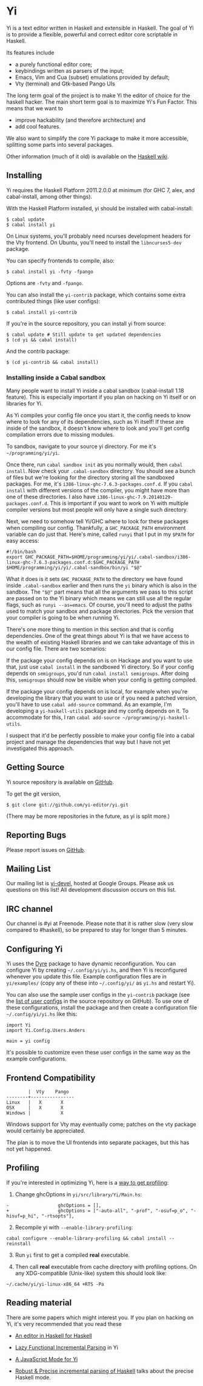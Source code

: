 # Yi

Yi is a text editor written in Haskell and extensible in Haskell. The goal of Yi is to provide a flexible, powerful and correct editor core scriptable in Haskell.

Its features include

* a purely functional editor core;
* keybindings written as parsers of the input;
* Emacs, Vim and Cua (subset) emulations provided by default;
* Vty (terminal) and Gtk-based Pango UIs

The long term goal of the project is to make Yi the editor of choice for the haskell hacker. The main short term goal is to maximize Yi's Fun Factor. This means that we want to

* improve hackability (and therefore architecture) and
* add cool features.

We also want to simplify the core Yi package to make it more accessible, splitting some parts into several packages.

Other information (much of it old) is available on the [Haskell wiki][haskellwiki].

## Installing

Yi requires the Haskell Platform 2011.2.0.0 at minimum (for GHC 7, alex, and cabal-install, among other things).

With the Haskell Platform installed, yi should be installed with cabal-install:

    $ cabal update
    $ cabal install yi

On Linux systems, you'll probably need ncurses development headers for the Vty frontend. On Ubuntu, you'll need to install the `libncurses5-dev` package.

You can specify frontends to compile, also:

    $ cabal install yi -fvty -fpango

Options are `-fvty` and `-fpango`.

You can also install the `yi-contrib` package, which contains some extra contributed things (like user configs):

    $ cabal install yi-contrib

If you're in the source repository, you can install yi from source:

    $ cabal update # Still update to get updated dependencies
    $ (cd yi && cabal install)

And the contrib package:

    $ (cd yi-contrib && cabal install)

### Installing inside a Cabal sandbox

Many people want to install Yi inside a cabal sandbox (cabal-install
1.18 feature). This is especially important if you plan on hacking on
Yi itself or on libraries for Yi.

As Yi compiles your config file once you start it, the config needs to
know where to look for any of its dependencies, such as Yi itself! If
these are inside of the sandbox, it doesn't know where to look and
you'll get config compilation errors due to missing modules.

To sandbox, navigate to your source yi directory. For me it's
`~/programming/yi/yi`.

Once there, run `cabal sandbox init` as you normally would, then
`cabal install`. Now check your `.cabal-sandbox` directory. You should
see a bunch of files but we're looking for the directory storing all
the sandboxed packages. For me, it's
`i386-linux-ghc-7.6.3-packages.conf.d`. If you `cabal install` with
different versions of the compiler, you might have more than one of
these directories. I also have
`i386-linux-ghc-7.9.20140129-packages.conf.d`. This is important if
you want to work on Yi with multiple compiler versions but most people
will only have a single such directory.

Next, we need to somehow tell Yi/GHC where to look for these packages
when compiling our config. Thankfully, a `GHC_PACKAGE_PATH`
environment variable can do just that. Here's mine, called `runyi`
that I put in my `$PATH` for easy access:

```
#!/bin/bash
export GHC_PACKAGE_PATH=$HOME/programming/yi/yi/.cabal-sandbox/i386-linux-ghc-7.6.3-packages.conf.d:$GHC_PACKAGE_PATH
$HOME/programming/yi/yi/.cabal-sandbox/bin/yi "$@"
```

What it does is it sets `GHC_PACKAGE_PATH` to the directory we have
found inside `.cabal-sandbox` earlier and then runs the `yi` binary
which is also in the sandbox. The `"$@"` part means that all the
arguments we pass to this script are passed on to the Yi binary which
means we can still use all the regular flags, such as `runyi
--as=emacs`. Of course, you'll need to adjust the paths used to match
your sandbox and package directories. Pick the version that your
compiler is going to be when running Yi.

There's one more thing to mention in this section and that is config
dependencies. One of the great things about Yi is that we have access
to the wealth of existing Haskell libraries and we can take advantage
of this in our config file. There are two scenarios:

If the package your config depends on is on Hackage and you want to
use that, just use `cabal install` in the sandboxed Yi directory. So
if your config depends on `semigroups`, you'd run `cabal install
semigroups`. After doing this, `semigroups` should now be visible when
your config is getting compiled.

If the package your config depends on is local, for example when
you're developing the library that you want to use or if you need a
patched version, you'll have to use `cabal add-source` command. As an
example, I'm developing a `yi-haskell-utils` package and my config
depends on it. To accommodate for this, I ran `cabal add-source
~/programming/yi-haskell-utils`.

I suspect that it'd be perfectly possible to make your config file
into a cabal project and manage the dependencies that way but I have
not yet investigated this approach.

## Getting Source

Yi source repository is available on [GitHub][github].

To get the git version,

    $ git clone git://github.com/yi-editor/yi.git

(There may be more repositories in the future, as yi is split more.)

## Reporting Bugs

Please report issues on [GitHub][issueslist].

## Mailing List

Our mailing list is [yi-devel][], hosted at Google Groups. Please ask us questions on this list! All development discussion occurs on this list.

## IRC channel

Our channel is #yi at Freenode. Please note that it is rather slow (very slow compared to #haskell), so be prepared to stay for longer than 5 minutes.

## Configuring Yi

Yi uses the [Dyre][dyre] package to have dynamic reconfiguration. You can configure Yi by creating `~/.config/yi/yi.hs`, and then Yi is reconfigured whenever you update this file. Example configuration files are in `yi/examples/` (copy any of these into `~/.config/yi/` as `yi.hs` and restart Yi).

You can also use the sample user configs in the `yi-contrib` package (see the [list of user configs][userconfigs] in the source repository on GitHub). To use one of these configurations, install the package and then create a configuration file `~/.config/yi/yi.hs` like this:

    import Yi
    import Yi.Config.Users.Anders

    main = yi config

It's possible to customize even these user configs in the same way as the example configurations.

## Frontend Compatibility

            |  Vty    Pango
    --------+----------------
    Linux   |   X       X
    OSX     |   X       X
    Windows |           X

Windows support for Vty may eventually come; patches on the vty package would certainly be appreciated.

The plan is to move the UI frontends into separate packages, but this has not yet happened.

## Profiling

If you're interested in optimizing Yi, here is a [way to get profiling][profiling-discussion]:

1. Change ghcOptions in `yi/src/library/Yi/Main.hs`:
```
-                  ghcOptions = [],
+                  ghcOptions = ["-auto-all", "-prof", "-osuf=p_o", "-hisuf=p_hi", "-rtsopts"],
```
2. Recompile yi with `--enable-library-profiling`:
```
cabal configure --enable-library-profiling && cabal install --reinstall
```
3. Run `yi` first to get a compiled **real** executable.

4. Then call **real** executable from cache directory with profiling options. On any XDG-compatible (Unix-like) system this should look like:
```
~/.cache/yi/yi-linux-x86_64 +RTS -Pa
```

## Reading material

There are some papers which might interest you. If you plan on hacking
on Yi, it's very recommended that you read these

* [An editor in Haskell for Haskell][small-yi]

* [Lazy Functional Incremental Parsing][lazy-parsing] in Yi

* [A JavaScript Mode for Yi][js]

* [Robust & Precise incremental parsing of Haskell][precise-haskell]
  talks about the precise Haskell mode.


[haskellwiki]: http://haskell.org/haskellwiki/Yi
[github]: https://github.com/yi-editor/
[issueslist]: https://github.com/yi-editor/yi/issues
[yi-devel]: http://groups.google.com/group/yi-devel
[dyre]: http://hackage.haskell.org/package/dyre
[userconfigs]: https://github.com/yi-editor/yi/tree/master/yi-contrib/src/Yi/Config/Users
[profiling-discussion]: https://groups.google.com/forum/?fromgroups=#!topic/yi-devel/2dUXKJMSFsM
[small-yi]: http://publications.lib.chalmers.se/records/fulltext/local_72549.pdf
[lazy-parsing]: http://publications.lib.chalmers.se/records/fulltext/local_94979.pdf
[js]: http://publications.lib.chalmers.se/records/fulltext/112284.pdf
[precise-haskell]: http://publications.lib.chalmers.se/records/fulltext/117337.pdf
